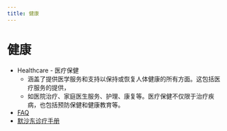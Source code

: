 ```yaml
---
title: 健康
---
```


# 健康

- Healthcare - 医疗保健
  - 涵盖了提供医学服务和支持以保持或恢复人体健康的所有方面。这包括医疗服务的提供，
  - 如医院治疗、家庭医生服务、护理、康复等。医疗保健不仅限于治疗疾病，也包括预防保健和健康教育等。
- [FAQ](./healthcare-faq.md)
- [默沙东诊疗手册](https://www.msdmanuals.cn/home)
